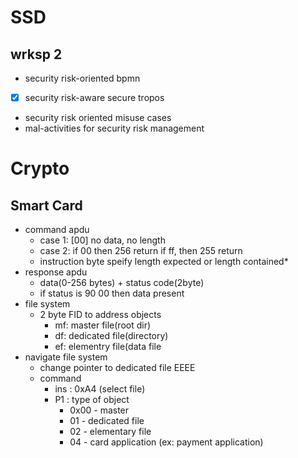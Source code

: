 # SSD
## wrksp 2
- security risk-oriented bpmn
- [x] security risk-aware secure tropos 
- security risk oriented misuse cases
- mal-activities for security risk management

# Crypto
## Smart Card
- command apdu
  - case 1: [00] no data, no length
  - case 2: if 00 then 256 return if ff, then 255 return
  - instruction byte speify length expected or length contained*
- response apdu
  - data(0-256 bytes) + status code(2byte)
  - if status is 90 00 then data present
- file system
  - 2 byte FID to address objects
    - mf: master file(root dir)
    - df: dedicated file(directory)
    - ef: elementry file(data file
- navigate file system
  - change pointer to dedicated file EEEE
  - command
    - ins : 0xA4 (select file)
    - P1 : type of object
      - 0x00 - master
      -   01 - dedicated file
      -   02 - elementary file
      -   04 - card application (ex: payment application)